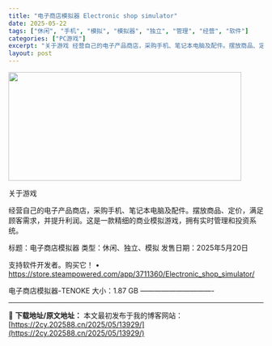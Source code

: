 ```yaml
---
title: "电子商店模拟器 Electronic shop simulator"
date: 2025-05-22
tags: ["休闲", "手机", "模拟", "模拟器", "独立", "管理", "经营", "软件"]
categories: ["PC游戏"]
excerpt: "关于游戏 经营自己的电子产品商店，采购手机、笔记本电脑及配件。摆放商品、定价，满足顾客需求，并提升利润。这是一款精细的商业模拟游戏，拥有实时管理和投资系统。 标题：电子商店模拟器 类型：休闲、独立、模拟 发售日期：2025年5月20日 支持软件开发者。购买它！ • https://store.ste&hellip;"
layout: post
---
```


<img src="https://2cy.202588.cn/wp-content/uploads/2025/05/2025052207154281.webp" alt="" width="460" height="215" class="aligncenter size-full wp-image-13923" />

关于游戏

经营自己的电子产品商店，采购手机、笔记本电脑及配件。摆放商品、定价，满足顾客需求，并提升利润。这是一款精细的商业模拟游戏，拥有实时管理和投资系统。

标题：电子商店模拟器
类型：休闲、独立、模拟
发售日期：2025年5月20日

支持软件开发者。购买它！
• https://store.steampowered.com/app/3711360/Electronic_shop_simulator/

电子商店模拟器-TENOKE
大小：1.87 GB
——————————- 

---
📖 **下载地址/原文地址：** 本文最初发布于我的博客网站：[https://2cy.202588.cn/2025/05/13929/](https://2cy.202588.cn/2025/05/13929/)
